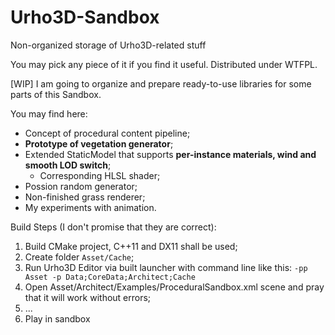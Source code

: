 # Urho3D-Sandbox
Non-organized storage of Urho3D-related stuff

You may pick any piece of it if you find it useful. Distributed under WTFPL.

[WIP] I am going to organize and prepare ready-to-use libraries for some parts of this Sandbox.

You may find here:
- Concept of procedural content pipeline;
- **Prototype of vegetation generator**;
- Extended StaticModel that supports **per-instance materials, wind and smooth LOD switch**;
  + Corresponding HLSL shader;
- Possion random generator;
- Non-finished grass renderer;
- My experiments with animation.

Build Steps (I don't promise that they are correct):
1) Build CMake project, C++11 and DX11 shall be used;
2) Create folder `Asset/Cache`;
3) Run Urho3D Editor via built launcher with command line like this: `-pp Asset -p Data;CoreData;Architect;Cache`
4) Open Asset/Architect/Examples/ProceduralSandbox.xml scene and pray that it will work without errors;
5) ...
6) Play in sandbox
